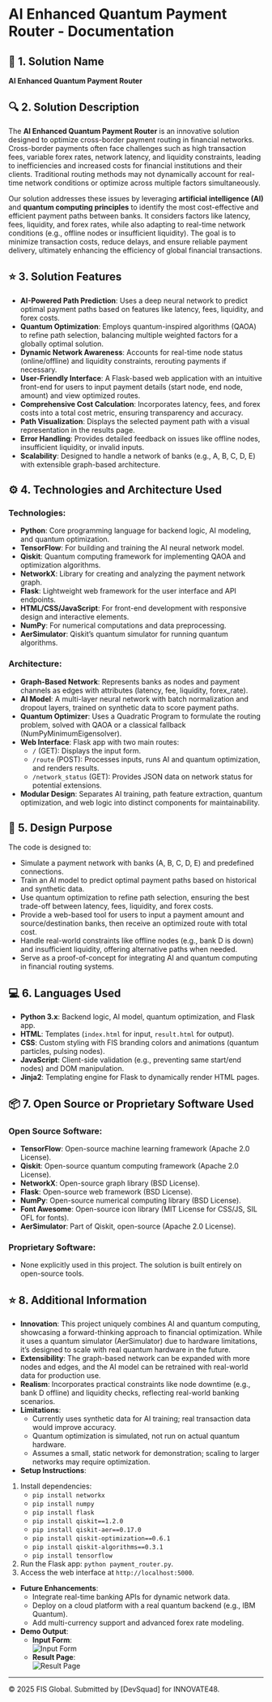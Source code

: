 # AI Enhanced Quantum Payment Router - Documentation

## :rocket: 1. Solution Name

**AI Enhanced Quantum Payment Router**

## :mag: 2. Solution Description

The **AI Enhanced Quantum Payment Router** is an innovative solution designed to optimize cross-border payment routing in financial networks. Cross-border payments often face challenges such as high transaction fees, variable forex rates, network latency, and liquidity constraints, leading to inefficiencies and increased costs for financial institutions and their clients. Traditional routing methods may not dynamically account for real-time network conditions or optimize across multiple factors simultaneously.

Our solution addresses these issues by leveraging **artificial intelligence (AI)** and **quantum computing principles** to identify the most cost-effective and efficient payment paths between banks. It considers factors like latency, fees, liquidity, and forex rates, while also adapting to real-time network conditions (e.g., offline nodes or insufficient liquidity). The goal is to minimize transaction costs, reduce delays, and ensure reliable payment delivery, ultimately enhancing the efficiency of global financial transactions.

## :star: 3. Solution Features

- **AI-Powered Path Prediction**: Uses a deep neural network to predict optimal payment paths based on features like latency, fees, liquidity, and forex costs.
- **Quantum Optimization**: Employs quantum-inspired algorithms (QAOA) to refine path selection, balancing multiple weighted factors for a globally optimal solution.
- **Dynamic Network Awareness**: Accounts for real-time node status (online/offline) and liquidity constraints, rerouting payments if necessary.
- **User-Friendly Interface**: A Flask-based web application with an intuitive front-end for users to input payment details (start node, end node, amount) and view optimized routes.
- **Comprehensive Cost Calculation**: Incorporates latency, fees, and forex costs into a total cost metric, ensuring transparency and accuracy.
- **Path Visualization**: Displays the selected payment path with a visual representation in the results page.
- **Error Handling**: Provides detailed feedback on issues like offline nodes, insufficient liquidity, or invalid inputs.
- **Scalability**: Designed to handle a network of banks (e.g., A, B, C, D, E) with extensible graph-based architecture.

## :gear: 4. Technologies and Architecture Used

### Technologies:
- **Python**: Core programming language for backend logic, AI modeling, and quantum optimization.
- **TensorFlow**: For building and training the AI neural network model.
- **Qiskit**: Quantum computing framework for implementing QAOA and optimization algorithms.
- **NetworkX**: Library for creating and analyzing the payment network graph.
- **Flask**: Lightweight web framework for the user interface and API endpoints.
- **HTML/CSS/JavaScript**: For front-end development with responsive design and interactive elements.
- **NumPy**: For numerical computations and data preprocessing.
- **AerSimulator**: Qiskit’s quantum simulator for running quantum algorithms.

### Architecture:
- **Graph-Based Network**: Represents banks as nodes and payment channels as edges with attributes (latency, fee, liquidity, forex_rate).
- **AI Model**: A multi-layer neural network with batch normalization and dropout layers, trained on synthetic data to score payment paths.
- **Quantum Optimizer**: Uses a Quadratic Program to formulate the routing problem, solved with QAOA or a classical fallback (NumPyMinimumEigensolver).
- **Web Interface**: Flask app with two main routes:
  - `/` (GET): Displays the input form.
  - `/route` (POST): Processes inputs, runs AI and quantum optimization, and renders results.
  - `/network_status` (GET): Provides JSON data on network status for potential extensions.
- **Modular Design**: Separates AI training, path feature extraction, quantum optimization, and web logic into distinct components for maintainability.

## :dart: 5. Design Purpose

The code is designed to:
- Simulate a payment network with banks (A, B, C, D, E) and predefined connections.
- Train an AI model to predict optimal payment paths based on historical and synthetic data.
- Use quantum optimization to refine path selection, ensuring the best trade-off between latency, fees, liquidity, and forex costs.
- Provide a web-based tool for users to input a payment amount and source/destination banks, then receive an optimized route with total cost.
- Handle real-world constraints like offline nodes (e.g., bank D is down) and insufficient liquidity, offering alternative paths when needed.
- Serve as a proof-of-concept for integrating AI and quantum computing in financial routing systems.

## :computer: 6. Languages Used

- **Python 3.x**: Backend logic, AI model, quantum optimization, and Flask app.
- **HTML**: Templates (`index.html` for input, `result.html` for output).
- **CSS**: Custom styling with FIS branding colors and animations (quantum particles, pulsing nodes).
- **JavaScript**: Client-side validation (e.g., preventing same start/end nodes) and DOM manipulation.
- **Jinja2**: Templating engine for Flask to dynamically render HTML pages.

## :package: 7. Open Source or Proprietary Software Used

### Open Source Software:
- **TensorFlow**: Open-source machine learning framework (Apache 2.0 License).
- **Qiskit**: Open-source quantum computing framework (Apache 2.0 License).
- **NetworkX**: Open-source graph library (BSD License).
- **Flask**: Open-source web framework (BSD License).
- **NumPy**: Open-source numerical computing library (BSD License).
- **Font Awesome**: Open-source icon library (MIT License for CSS/JS, SIL OFL for fonts).
- **AerSimulator**: Part of Qiskit, open-source (Apache 2.0 License).

### Proprietary Software:
- None explicitly used in this project. The solution is built entirely on open-source tools.

## :star: 8. Additional Information

- **Innovation**: This project uniquely combines AI and quantum computing, showcasing a forward-thinking approach to financial optimization. While it uses a quantum simulator (AerSimulator) due to hardware limitations, it’s designed to scale with real quantum hardware in the future.
- **Extensibility**: The graph-based network can be expanded with more nodes and edges, and the AI model can be retrained with real-world data for production use.
- **Realism**: Incorporates practical constraints like node downtime (e.g., bank D offline) and liquidity checks, reflecting real-world banking scenarios.
- **Limitations**: 
  - Currently uses synthetic data for AI training; real transaction data would improve accuracy.
  - Quantum optimization is simulated, not run on actual quantum hardware.
  - Assumes a small, static network for demonstration; scaling to larger networks may require optimization.
- **Setup Instructions**: 
1. Install dependencies:  
     - `pip install networkx`  
     - `pip install numpy`  
     - `pip install flask`  
     - `pip install qiskit==1.2.0`  
     - `pip install qiskit-aer==0.17.0`  
     - `pip install qiskit-optimization==0.6.1`  
     - `pip install qiskit-algorithms==0.3.1`  
     - `pip install tensorflow`
  3. Run the Flask app: `python payment_router.py`.
  4. Access the web interface at `http://localhost:5000`.
- **Future Enhancements**: 
  - Integrate real-time banking APIs for dynamic network data.
  - Deploy on a cloud platform with a real quantum backend (e.g., IBM Quantum).
  - Add multi-currency support and advanced forex rate modeling.
- **Demo Output**:  
  - **Input Form**:  
    ![Input Form](https://drive.google.com/uc?export=download&id=1YXvQrZ-aNsJJOrovhN8g-qlDO3acCHJw)  
  - **Result Page**:  
    ![Result Page](https://drive.google.com/uc?export=download&id=1IpyuaOwjncsGuKfS9qJZfEiWtsb65mxu)   
---

© 2025 FIS Global. Submitted by [DevSquad] for INNOVATE48.
